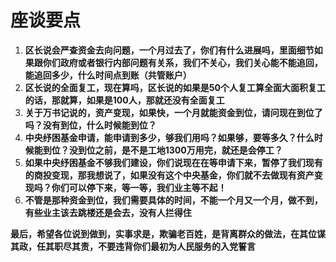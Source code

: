 # 座谈要点

1. **区长说会严查资金去向问题，一个月过去了，你们有什么进展吗，里面细节如果跟你们政府或者银行内部问题有关系，我们不关心，我们关心能不能追回，能追回多少，什么时间点到账（共管账户）**
2. **区长说的全面复工，现在算吗，区长说的如果是50个人复工算全面大面积复工的话，那就算，如果是100人，那就还没有全面复工**
3. **关于万书记说的，资产变现，如果快，一个月就能资金到位，请问现在到位了吗？没有到位，什么时候能到位？**
4. **中央纾困基金申请，能申请到多少，够我们用吗？如果够，要等多久？什么时候能到位？没到位之前，是不是工地1300万用完，就还是会停工？**
5. **如果中央纾困基金不够我们建设，你们说现在在等申请下来，暂停了我们现有的商投变现，那我想说了，如果没有这个中央基金，你们就不去做现有资产变现吗？你们可以停下来，等一等，我们业主等不起！**
6. **不管是那种资金到位，我们需要具体的时间，不能一个月又一个月，做不到，有些业主该去跳楼还是会去，没有人拦得住**


**最后，希望各位说到做到，实事求是，欺骗老百姓，是背离群众的做法，在其位谋其政，任其职尽其责，不要违背你们最初为人民服务的入党誓言**

